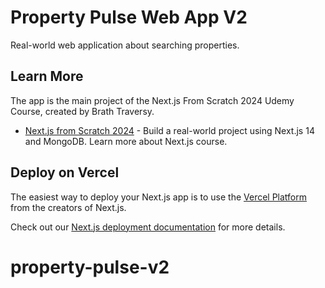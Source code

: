 # Property Pulse Web App V2

Real-world web application about searching properties.

## Learn More

The app is the main project of the Next.js From Scratch 2024 Udemy Course, created by Brath Traversy. 

- [Next.js from Scratch 2024](https://www.udemy.com/course/nextjs-from-scratch/) - Build a real-world project using Next.js 14 and MongoDB. Learn more about Next.js course.

## Deploy on Vercel

The easiest way to deploy your Next.js app is to use the [Vercel Platform](https://vercel.com/new?utm_medium=default-template&filter=next.js&utm_source=create-next-app&utm_campaign=create-next-app-readme) from the creators of Next.js.

Check out our [Next.js deployment documentation](https://nextjs.org/docs/deployment) for more details.
# property-pulse-v2
